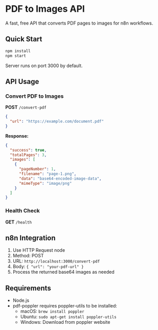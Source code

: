 # PDF to Images API

A fast, free API that converts PDF pages to images for n8n workflows.

## Quick Start

```bash
npm install
npm start
```

Server runs on port 3000 by default.

## API Usage

### Convert PDF to Images

**POST** `/convert-pdf`

```json
{
  "url": "https://example.com/document.pdf"
}
```

**Response:**
```json
{
  "success": true,
  "totalPages": 3,
  "images": [
    {
      "pageNumber": 1,
      "filename": "page-1.png", 
      "data": "base64-encoded-image-data",
      "mimeType": "image/png"
    }
  ]
}
```

### Health Check

**GET** `/health`

## n8n Integration

1. Use HTTP Request node
2. Method: POST
3. URL: `http://localhost:3000/convert-pdf`
4. Body: `{ "url": "your-pdf-url" }`
5. Process the returned base64 images as needed

## Requirements

- Node.js
- pdf-poppler requires poppler-utils to be installed:
  - macOS: `brew install poppler`
  - Ubuntu: `sudo apt-get install poppler-utils`
  - Windows: Download from poppler website